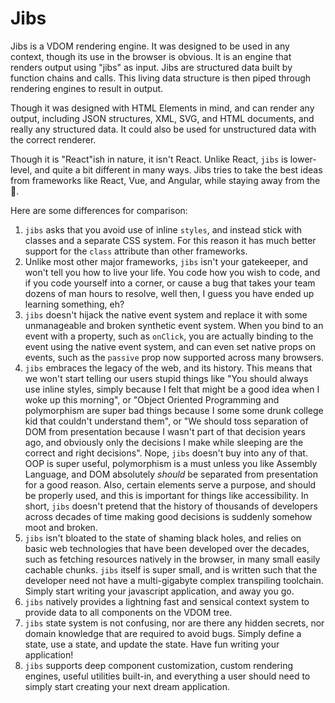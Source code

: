 # Jibs

Jibs is a VDOM rendering engine. It was designed to be used in any context, though its use in the browser is obvious. It is an engine that renders output using "jibs" as input. Jibs are structured data built by function chains and calls. This living data structure is then piped through rendering engines to result in output.

Though it was designed with HTML Elements in mind, and can render any output, including JSON structures, XML, SVG, and HTML documents, and really any structured data. It could also be used for unstructured data with the correct renderer.

Though it is "React"ish in nature, it isn't React. Unlike React, `jibs` is lower-level, and quite a bit different in many ways. Jibs tries to take the best ideas from frameworks like React, Vue, and Angular, while staying away from the 💩.

Here are some differences for comparison:

  1. `jibs` asks that you avoid use of inline `styles`, and instead stick with classes and a separate CSS system. For this reason it has much better support for the `class` attribute than other frameworks.
  2. Unlike most other major frameworks, `jibs` isn't your gatekeeper, and won't tell you how to live your life. You code how you wish to code, and if you code yourself into a corner, or cause a bug that takes your team dozens of man hours to resolve, well then, I guess you have ended up learning something, eh?
  3. `jibs` doesn't hijack the native event system and replace it with some unmanageable and broken synthetic event system. When you bind to an event with a property, such as `onClick`, you are actually binding to the event using the native event system, and can even set native props on events, such as the `passive` prop now supported across many browsers.
  4. `jibs` embraces the legacy of the web, and its history. This means that we won't start telling our users stupid things like "You should always use inline styles, simply because I felt that might be a good idea when I woke up this morning", or "Object Oriented Programming and polymorphism are super bad things because I some some drunk college kid that couldn't understand them", or "We should toss separation of DOM from presentation because I wasn't part of that decision years ago, and obviously only the decisions I make while sleeping are the correct and right decisions". Nope, `jibs` doesn't buy into any of that. OOP is super useful, polymorphism is a must unless you like Assembly Language, and DOM absolutely _should_ be separated from presentation for a good reason. Also, certain elements serve a purpose, and should be properly used, and this is important for things like accessibility. In short, `jibs` doesn't pretend that the history of thousands of developers across decades of time making good decisions is suddenly somehow moot and broken.
  5. `jibs` isn't bloated to the state of shaming black holes, and relies on basic web technologies that have been developed over the decades, such as fetching resources natively in the browser, in many small easily cachable chunks. `jibs` itself is super small, and is written such that the developer need not have a multi-gigabyte complex transpiling toolchain. Simply start writing your javascript application, and away you go.
  6. `jibs` natively provides a lightning fast and sensical context system to provide data to all components on the VDOM tree.
  7. `jibs` state system is not confusing, nor are there any hidden secrets, nor domain knowledge that are required to avoid bugs. Simply define a state, use a state, and update the state. Have fun writing your application!
  8. `jibs` supports deep component customization, custom rendering engines, useful utilities built-in, and everything a user should need to simply start creating your next dream application.